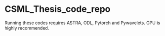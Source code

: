 # CSML_Thesis_code_repo

Running these codes requires ASTRA, ODL, Pytorch and Pywavelets. GPU is highly recommended.
